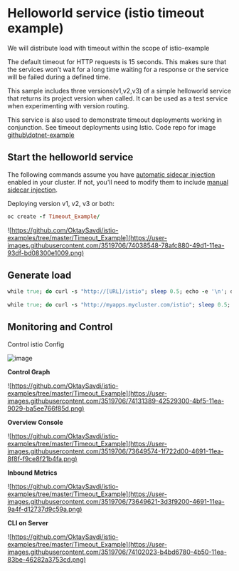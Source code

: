 

# Helloworld service (istio timeout example)

We will distribute load with timeout within the scope of istio-example

The default timeout for HTTP requests is 15 seconds. This makes sure that the services won’t wait for a long time waiting for a response or the service will be failed during a defined time.

This sample includes three versions(v1,v2,v3) of a simple helloworld service that returns its project version when called. It can be used as a test service when experimenting with version routing.

This service is also used to demonstrate  timeout deployments working in conjunction. See timeout deployments using Istio. Code repo for image [github\dotnet-example](https://github.com/OktaySavdi/dotnet-example)

## Start the helloworld service

The following commands assume you have [automatic sidecar injection](https://istio.io/docs/setup/additional-setup/sidecar-injection/#automatic-sidecar-injection) enabled in your cluster. If not, you'll need to modify them to include [manual sidecar injection](https://istio.io/docs/setup/additional-setup/sidecar-injection/#manual-sidecar-injection).

Deploying version v1, v2, v3 or both:
```ruby
oc create -f Timeout_Example/
```
![https://github.com/OktaySavdi/istio-examples/tree/master/Timeout_Example](https://user-images.githubusercontent.com/3519706/74038548-78afc880-49d1-11ea-93df-bd08300e1009.png)


## Generate load
```ruby
while true; do curl -s "http://[URL]/istio"; sleep 0.5; echo -e '\n'; done
    
while true; do curl -s "http://myapps.mycluster.com/istio"; sleep 0.5; echo -e '\n'; done 
```
## Monitoring and Control

Control istio Config

![image](https://user-images.githubusercontent.com/3519706/116877626-dcea2800-ac26-11eb-8e6a-53aeb8aad995.png)

**Control Graph**

![https://github.com/OktaySavdi/istio-examples/tree/master/Timeout_Example](https://user-images.githubusercontent.com/3519706/74131389-42529300-4bf5-11ea-9029-ba5ee766f85d.png)

**Overview Console**

![https://github.com/OktaySavdi/istio-examples/tree/master/Timeout_Example](https://user-images.githubusercontent.com/3519706/73649574-1f722d00-4691-11ea-8f8f-f9ce8f21b4fa.png)

**Inbound Metrics**

![https://github.com/OktaySavdi/istio-examples/tree/master/Timeout_Example](https://user-images.githubusercontent.com/3519706/73649621-3d3f9200-4691-11ea-9a4f-d12737d9c59a.png)

**CLI on Server**

![https://github.com/OktaySavdi/istio-examples/tree/master/Timeout_Example](https://user-images.githubusercontent.com/3519706/74102023-b4bd6780-4b50-11ea-83be-46282a3753cd.png)
